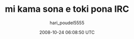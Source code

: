 ---
title: 'mi kama sona e toki pona IRC'
posts: 1
hash: '0KMR7dRB'
author: 'hari_poudel5555'
date: 2008-10-24 06:08:50 UTC
sources:
  - https://tokipona.yahoogroups.narkive.com/0KMR7dRB
---